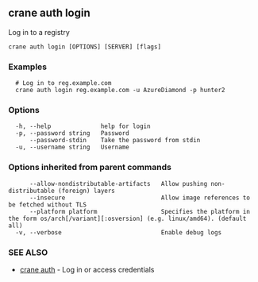 ## crane auth login

Log in to a registry

```
crane auth login [OPTIONS] [SERVER] [flags]
```

### Examples

```
  # Log in to reg.example.com
  crane auth login reg.example.com -u AzureDiamond -p hunter2
```

### Options

```
  -h, --help              help for login
  -p, --password string   Password
      --password-stdin    Take the password from stdin
  -u, --username string   Username
```

### Options inherited from parent commands

```
      --allow-nondistributable-artifacts   Allow pushing non-distributable (foreign) layers
      --insecure                           Allow image references to be fetched without TLS
      --platform platform                  Specifies the platform in the form os/arch[/variant][:osversion] (e.g. linux/amd64). (default all)
  -v, --verbose                            Enable debug logs
```

### SEE ALSO

* [crane auth](crane_auth.md)	 - Log in or access credentials


